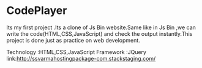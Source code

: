 # CodePlayer
Its my first project .Its a clone of Js Bin website.Same like in Js Bin ,we can write the code(HTML,CSS,JavaScript) and check the output instantly.This project is done just as practice on web development.

Technology :HTML,CSS,JavaScript
Framework  :JQuery
link:http://ssvarmahostingpackage-com.stackstaging.com/
